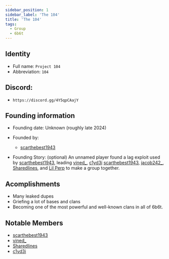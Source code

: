 ```yaml
---
sidebar_position: 1
sidebar_label: 'The 104'
title: 'The 104'
tags:
  - Group
  - 6b6t
---
```



## Identity
* Full name: `Project 104` 
* Abbreviation: `104`

## Discord:
* `https://discord.gg/4Y5qpCAajY`

## Founding information
* Founding date: Unknown (roughly late 2024)
* Founded by: 
  * [scarthebest1943](../Players/scar.md)

* Founding Story: (optional)
An unnamed player found a lag exploit used by [scarthebest1943](/docs/Players/scar.md), leading [vined_](/Players/vined_), [c1yd3i](/Players/clyde.md) [scarthebest1943](/Players/scar.md),  [jacob242_](/Players/jacob242.md), [Sharedlines](/Players/sharedlines.md), and [Lil Perp](/Players/lilperp.md) to make a group together.

## Acomplishments
- Many leaked dupes
- Griefing a lot of bases and clans
- Becoming one of the most powerful and well-known clans in all of 6b6t.

## Notable Members
- [scarthebest1943](../Players/scar.md) 
- [vined_](../Players/vined_.md) 
- [Sharedlines](../Players/sharedlines.md) 
- [c1yd3i](../Players/clyde.md) 

